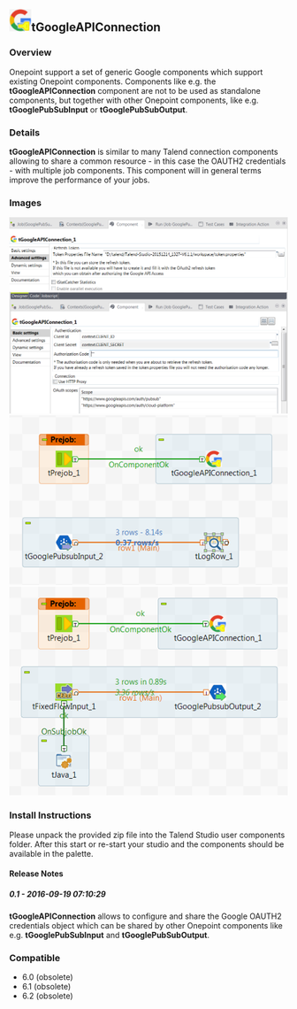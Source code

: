 ## <img src='./logo.jpg' width='40' height='40'>tGoogleAPIConnection

### Overview
Onepoint support a set of generic Google components which support existing Onepoint components. Components like e.g. the **tGoogleAPIConnection** component are not to be used as standalone components, but together with other Onepoint components, like e.g. **tGooglePubSubInput** or **tGooglePubSubOutput**.
### Details
**tGoogleAPIConnection** is similar to many Talend connection components allowing to share a common resource - in this case the OAUTH2 credentials - with multiple job components. This component will in general terms improve the performance of your jobs. 
### Images
<a href='./screenshots/v_0.1__4.jpg'><img src='./screenshots/v_0.1__4.jpg' ></a>
<a href='./screenshots/v_0.1__3.jpg'><img src='./screenshots/v_0.1__3.jpg' ></a>
<a href='./screenshots/v_0.1__2.jpg'><img src='./screenshots/v_0.1__2.jpg' ></a>
<a href='./screenshots/v_0.1__1.jpg'><img src='./screenshots/v_0.1__1.jpg' ></a>


### Install Instructions
Please unpack the provided zip file into the Talend Studio user components folder. After this start or re-start your studio and the components should be available in the palette.

#### Release Notes

##### 0.1 - 2016-09-19 07:10:29
**tGoogleAPIConnection** allows to configure and share the Google OAUTH2 credentials object which can be shared by other Onepoint components like e.g. **tGooglePubSubInput** and **tGooglePubSubOutput**.
### Compatible
 -  6.0 (obsolete)
 -   6.1 (obsolete)
 -   6.2 (obsolete)